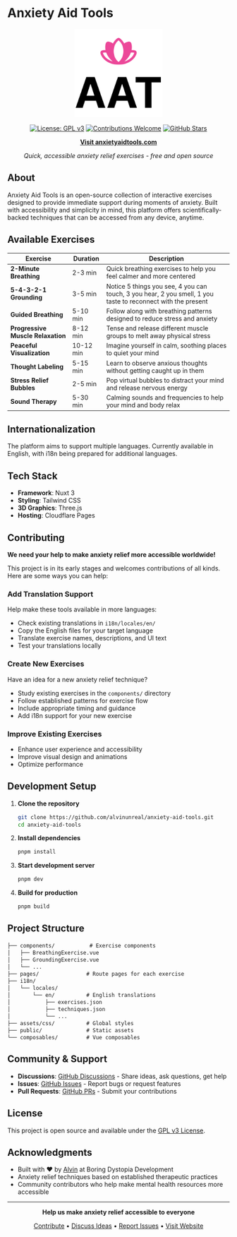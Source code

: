# Anxiety Aid Tools

<div align="center">
  <img src="public/aat.svg" alt="Anxiety Aid Tools Logo" width="200" height="200" />
  
  [![License: GPL v3](https://img.shields.io/badge/License-GPLv3-blue.svg)](https://www.gnu.org/licenses/gpl-3.0)
  [![Contributions Welcome](https://img.shields.io/badge/contributions-welcome-brightgreen.svg?style=flat)](https://github.com/alvinunreal/anxiety-aid-tools/discussions)
  [![GitHub Stars](https://img.shields.io/github/stars/alvinunreal/anxiety-aid-tools?style=social)](https://github.com/alvinunreal/anxiety-aid-tools/stargazers)
  
  **[Visit anxietyaidtools.com](https://anxietyaidtools.com)**
  
  *Quick, accessible anxiety relief exercises - free and open source*
</div>

## About

Anxiety Aid Tools is an open-source collection of interactive exercises designed to provide immediate support during moments of anxiety. Built with accessibility and simplicity in mind, this platform offers scientifically-backed techniques that can be accessed from any device, anytime.

## Available Exercises

| Exercise | Duration | Description |
|----------|----------|-------------|
| **2-Minute Breathing** | 2-3 min | Quick breathing exercises to help you feel calmer and more centered |
| **5-4-3-2-1 Grounding** | 3-5 min | Notice 5 things you see, 4 you can touch, 3 you hear, 2 you smell, 1 you taste to reconnect with the present |
| **Guided Breathing** | 5-10 min | Follow along with breathing patterns designed to reduce stress and anxiety |
| **Progressive Muscle Relaxation** | 8-12 min | Tense and release different muscle groups to melt away physical stress |
| **Peaceful Visualization** | 10-12 min | Imagine yourself in calm, soothing places to quiet your mind |
| **Thought Labeling** | 5-15 min | Learn to observe anxious thoughts without getting caught up in them |
| **Stress Relief Bubbles** | 2-5 min | Pop virtual bubbles to distract your mind and release nervous energy |
| **Sound Therapy** | 5-30 min | Calming sounds and frequencies to help your mind and body relax |

## Internationalization

The platform aims to support multiple languages. Currently available in English, with i18n being prepared for additional languages.

## Tech Stack

- **Framework**: Nuxt 3
- **Styling**: Tailwind CSS
- **3D Graphics**: Three.js
- **Hosting**: Cloudflare Pages

## Contributing

**We need your help to make anxiety relief more accessible worldwide!**

This project is in its early stages and welcomes contributions of all kinds. Here are some ways you can help:

### Add Translation Support

Help make these tools available in more languages:
- Check existing translations in `i18n/locales/en/`
- Copy the English files for your target language
- Translate exercise names, descriptions, and UI text
- Test your translations locally

### Create New Exercises

Have an idea for a new anxiety relief technique?
- Study existing exercises in the `components/` directory
- Follow established patterns for exercise flow
- Include appropriate timing and guidance
- Add i18n support for your new exercise

### Improve Existing Exercises

- Enhance user experience and accessibility
- Improve visual design and animations
- Optimize performance

## Development Setup

1. **Clone the repository**
   ```bash
   git clone https://github.com/alvinunreal/anxiety-aid-tools.git
   cd anxiety-aid-tools
   ```

2. **Install dependencies**
   ```bash
   pnpm install
   ```

3. **Start development server**
   ```bash
   pnpm dev
   ```

4. **Build for production**
   ```bash
   pnpm build
   ```

## Project Structure

```
├── components/           # Exercise components
│   ├── BreathingExercise.vue
│   ├── GroundingExercise.vue
│   └── ...
├── pages/               # Route pages for each exercise
├── i18n/
│   └── locales/
│       └── en/          # English translations
│           ├── exercises.json
│           ├── techniques.json
│           └── ...
├── assets/css/          # Global styles
├── public/              # Static assets
└── composables/         # Vue composables
```

## Community & Support

- **Discussions**: [GitHub Discussions](https://github.com/alvinunreal/anxiety-aid-tools/discussions) - Share ideas, ask questions, get help
- **Issues**: [GitHub Issues](https://github.com/alvinunreal/anxiety-aid-tools/issues) - Report bugs or request features
- **Pull Requests**: [GitHub PRs](https://github.com/alvinunreal/anxiety-aid-tools/pulls) - Submit your contributions

## License

This project is open source and available under the [GPL v3 License](LICENSE).

## Acknowledgments

- Built with ❤️ by [Alvin](https://github.com/alvinunreal) at Boring Dystopia Development
- Anxiety relief techniques based on established therapeutic practices
- Community contributors who help make mental health resources more accessible

---

<div align="center">
  
**Help us make anxiety relief accessible to everyone**
  
[Contribute](https://github.com/alvinunreal/anxiety-aid-tools/blob/main/README.md#-contributing) • [Discuss Ideas](https://github.com/alvinunreal/anxiety-aid-tools/discussions) • [Report Issues](https://github.com/alvinunreal/anxiety-aid-tools/issues) • [Visit Website](https://anxietyaidtools.com)

</div>